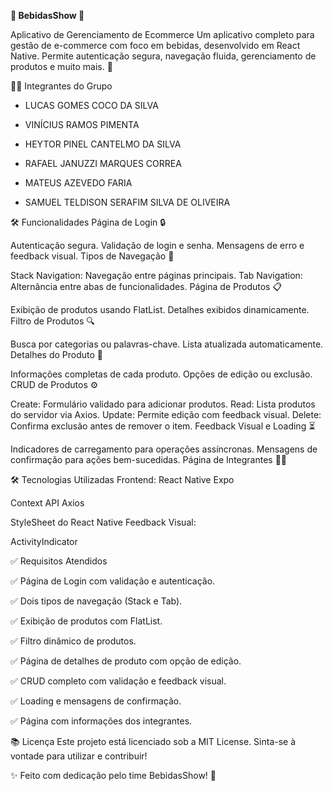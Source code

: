 **🍹 BebidasShow 🍹** 

Aplicativo de Gerenciamento de Ecommerce Um aplicativo completo para gestão de e-commerce com foco em bebidas, desenvolvido em React Native. Permite autenticação segura, navegação fluida, gerenciamento de produtos e muito mais. 🚀

🧑‍💻 Integrantes do Grupo

- LUCAS GOMES COCO DA SILVA

- VINÍCIUS RAMOS PIMENTA

- HEYTOR PINEL CANTELMO DA SILVA

- RAFAEL JANUZZI MARQUES CORREA

- MATEUS AZEVEDO FARIA

- SAMUEL TELDISON SERAFIM SILVA DE OLIVEIRA

🛠 Funcionalidades Página de Login 🔒

Autenticação segura. Validação de login e senha. Mensagens de erro e feedback visual. Tipos de Navegação 🧭

Stack Navigation: Navegação entre páginas principais. Tab Navigation: Alternância entre abas de funcionalidades. Página de Produtos 📋

Exibição de produtos usando FlatList. Detalhes exibidos dinamicamente. Filtro de Produtos 🔍

Busca por categorias ou palavras-chave. Lista atualizada automaticamente. Detalhes do Produto 🛒

Informações completas de cada produto. Opções de edição ou exclusão. CRUD de Produtos ⚙️

Create: Formulário validado para adicionar produtos. Read: Lista produtos do servidor via Axios. Update: Permite edição com feedback visual. Delete: Confirma exclusão antes de remover o item. Feedback Visual e Loading ⏳

Indicadores de carregamento para operações assíncronas. Mensagens de confirmação para ações bem-sucedidas. Página de Integrantes 🧑‍💻

🛠️ Tecnologias Utilizadas Frontend: React Native Expo

Context API Axios

StyleSheet do React Native Feedback Visual:

ActivityIndicator

✅ Requisitos Atendidos

✅ Página de Login com validação e autenticação.

✅ Dois tipos de navegação (Stack e Tab).

✅ Exibição de produtos com FlatList.

✅ Filtro dinâmico de produtos.

✅ Página de detalhes de produto com opção de edição.

✅ CRUD completo com validação e feedback visual.

✅ Loading e mensagens de confirmação.

✅ Página com informações dos integrantes.

📚 Licença Este projeto está licenciado sob a MIT License. Sinta-se à vontade para utilizar e contribuir!

✨ Feito com dedicação pelo time BebidasShow! 🍷
